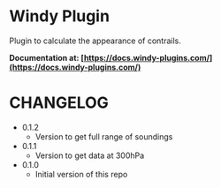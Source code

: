 # Windy Plugin

Plugin to calculate the appearance of contrails.

**Documentation at: [https://docs.windy-plugins.com/](https://docs.windy-plugins.com/)**

# CHANGELOG

-   0.1.2
    -   Version to get full range of soundings
-   0.1.1
    -   Version to get data at 300hPa
-   0.1.0
    -   Initial version of this repo
